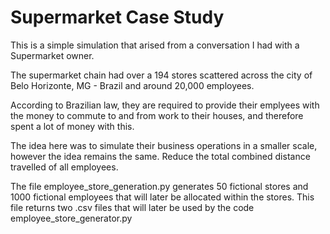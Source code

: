 # Supermarket Case Study

This is a simple simulation that arised from a conversation I had with a Supermarket owner.

The supermarket chain had over a 194 stores scattered across the city of Belo Horizonte, MG - Brazil and around 20,000 employees.

According to Brazilian law, they are required to provide their emplyees with the money to commute to and from work to their houses, and therefore spent a lot of money with this.

The idea here was to simulate their business operations in a smaller scale, however the idea remains the same. Reduce the total combined distance travelled of all employees.

The file employee_store_generation.py generates 50 fictional stores and 1000 fictional employees that will later be allocated within the stores. This file returns two .csv files that will later be used by the code employee_store_generator.py


